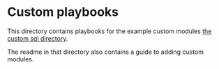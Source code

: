 # Custom playbooks

This directory contains playbooks for the example custom modules [the custom sql directory](../,,/sql/custom).

The readme in that directory also contains a guide to adding custom modules.
